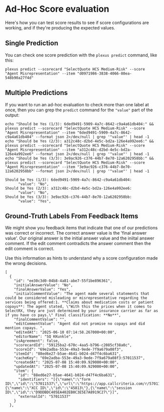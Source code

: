 # Ad-Hoc Score evaluation

Here's how you can test score results to see if score configurations are working, and if they're producing the expected values.

## Single Prediction

You can check one score prediction with the `plexus predict` command, like this:

```
plexus predict --scorecard "SelectQuote HCS Medium-Risk" --score "Agent Misrepresentation" --item "d0971986-3838-4066-80ea-548b90a27f4d"
```

## Multiple Predictions

If you want to run an ad-hoc evaluation to check more than one label at once, then you can grep the `predict` command for the `"value"` part of the output:

```
echo "Should be Yes (1/3): 6ded9491-5909-4a7c-8642-c9a4a61db404:" && plexus predict --scorecard "SelectQuote HCS Medium-Risk" --score "Agent Misrepresentation" --item "6ded9491-5909-4a7c-8642-c9a4a61db404" --format json 2>/dev/null | grep '"value"' | head -1
echo "Should be Yes (2/3): a312c48c-d2bd-4e5c-bd2a-126e4a992ee6:" && plexus predict --scorecard "SelectQuote HCS Medium-Risk" --score "Agent Misrepresentation" --item "a312c48c-d2bd-4e5c-bd2a-126e4a992ee6" --format json 2>/dev/null | grep '"value"' | head -1
echo "Should be Yes (3/3): 3e9ac926-c376-44b7-8e70-12a6202958bb:" && plexus predict --scorecard "SelectQuote HCS Medium-Risk" --score "Agent Misrepresentation" --item "3e9ac926-c376-44b7-8e70-12a6202958bb" --format json 2>/dev/null | grep '"value"' | head -1
```

```
Should be Yes (1/3): 6ded9491-5909-4a7c-8642-c9a4a61db404:
      "value": "No",
Should be Yes (2/3): a312c48c-d2bd-4e5c-bd2a-126e4a992ee6:
      "value": "No",
Should be Yes (3/3): 3e9ac926-c376-44b7-8e70-12a6202958bb:
      "value": "Yes",
```

## Ground-Truth Labels From Feedback Items

We might show you feedback items that indicate that one of our predictions was correct or incorrect.  The correct answer value is the 'final answer value'.  Our original answer is the initial answer value and the iniital answer comment.  If the edit comment contradicts the answer comment then the edit comment is correct.

Use this information as hints to understand why a score configuration made the wrong decisions.

```
[
  {
    "id": "ee30c3d0-04b8-4a81-abe7-55f1be896361",
    "initialAnswerValue": "No",
    "finalAnswerValue": "Yes",
    "initialCommentValue": "The agent made several statements that could be considered misleading or misrepresentative regarding the services being offered:1. **Claims about medication costs or patient copays**: The agent stated, \"With this the prices when it comes to SelectRX, they are just determined by your insurance carrier as far as if you have co pays.\" Final classification: **No**",
    "finalCommentValue": "",
    "editCommentValue": "Agent did not promise no copays and did mention copays. ",
    "editedAt": "2025-06-10 07:14:58.267000+00:00",
    "editorName": "SQ KKunkle",
    "isAgreement": false,
    "scorecardId": "59125ba2-670c-4aa5-b796-c2085cf38a0c",
    "scoreId": "69e2adba-553e-49a3-9ede-7f9a679a08f3",
    "itemId": "88ed6e27-b5ae-4641-b024-d47f4c6ba631",
    "cacheKey": "69e2adba-553e-49a3-9ede-7f9a679a08f3:57011537",
    "createdAt": "2025-07-08 15:40:09.929000+00:00",
    "updatedAt": "2025-07-08 15:40:09.929000+00:00",
    "item": {
      "id": "88ed6e27-b5ae-4641-b024-d47f4c6ba631",
      "identifiers": "[{\"name\":\"form ID\",\"id\":\"57011537\",\"url\":\"https://app.callcriteria.com/r/57011537\"},{\"name\":\"XCC ID\",\"id\":\"45813\"},{\"name\":\"session ID\",\"id\":\"D9DDBDC405EA402EB0C3E5E7A8919C27\"}]",
      "externalId": "57011537"
    }
  },
  ```
